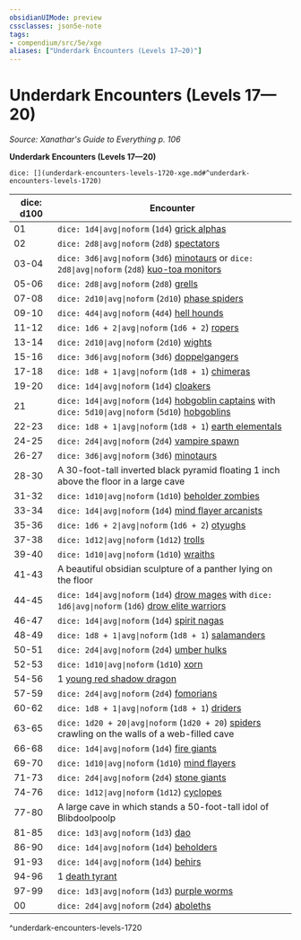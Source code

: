 ```yaml
---
obsidianUIMode: preview
cssclasses: json5e-note
tags:
- compendium/src/5e/xge
aliases: ["Underdark Encounters (Levels 17—20)"]
---
```

# Underdark Encounters (Levels 17—20)
*Source: Xanathar's Guide to Everything p. 106* 

**Underdark Encounters (Levels 17—20)**

`dice: [](underdark-encounters-levels-1720-xge.md#^underdark-encounters-levels-1720)`

| dice: d100 | Encounter |
|------------|-----------|
| 01 | `dice: 1d4\|avg\|noform` (`1d4`) [grick alphas](/3-Mechanics/CLI/bestiary/monstrosity/grick-alpha.md) |
| 02 | `dice: 2d8\|avg\|noform` (`2d8`) [spectators](/3-Mechanics/CLI/bestiary/aberration/spectator.md) |
| 03-04 | `dice: 3d6\|avg\|noform` (`3d6`) [minotaurs](/3-Mechanics/CLI/bestiary/monstrosity/minotaur.md) or `dice: 2d8\|avg\|noform` (`2d8`) [kuo-toa monitors](/3-Mechanics/CLI/bestiary/humanoid/kuo-toa-monitor.md) |
| 05-06 | `dice: 2d8\|avg\|noform` (`2d8`) [grells](/3-Mechanics/CLI/bestiary/aberration/grell.md) |
| 07-08 | `dice: 2d10\|avg\|noform` (`2d10`) [phase spiders](/3-Mechanics/CLI/bestiary/monstrosity/phase-spider.md) |
| 09-10 | `dice: 4d4\|avg\|noform` (`4d4`) [hell hounds](/3-Mechanics/CLI/bestiary/fiend/hell-hound.md) |
| 11-12 | `dice: 1d6 + 2\|avg\|noform` (`1d6 + 2`) [ropers](/3-Mechanics/CLI/bestiary/monstrosity/roper.md) |
| 13-14 | `dice: 2d10\|avg\|noform` (`2d10`) [wights](/3-Mechanics/CLI/bestiary/undead/wight.md) |
| 15-16 | `dice: 3d6\|avg\|noform` (`3d6`) [doppelgangers](/3-Mechanics/CLI/bestiary/monstrosity/doppelganger.md) |
| 17-18 | `dice: 1d8 + 1\|avg\|noform` (`1d8 + 1`) [chimeras](/3-Mechanics/CLI/bestiary/monstrosity/chimera.md) |
| 19-20 | `dice: 1d4\|avg\|noform` (`1d4`) [cloakers](/3-Mechanics/CLI/bestiary/aberration/cloaker.md) |
| 21 | `dice: 1d4\|avg\|noform` (`1d4`) [hobgoblin captains](/3-Mechanics/CLI/bestiary/humanoid/hobgoblin-captain.md) with `dice: 5d10\|avg\|noform` (`5d10`) [hobgoblins](/3-Mechanics/CLI/bestiary/humanoid/hobgoblin.md) |
| 22-23 | `dice: 1d8 + 1\|avg\|noform` (`1d8 + 1`) [earth elementals](/3-Mechanics/CLI/bestiary/elemental/earth-elemental.md) |
| 24-25 | `dice: 2d4\|avg\|noform` (`2d4`) [vampire spawn](/3-Mechanics/CLI/bestiary/undead/vampire-spawn.md) |
| 26-27 | `dice: 3d6\|avg\|noform` (`3d6`) [minotaurs](/3-Mechanics/CLI/bestiary/monstrosity/minotaur.md) |
| 28-30 | A 30-foot-tall inverted black pyramid floating 1 inch above the floor in a large cave |
| 31-32 | `dice: 1d10\|avg\|noform` (`1d10`) [beholder zombies](/3-Mechanics/CLI/bestiary/undead/beholder-zombie.md) |
| 33-34 | `dice: 1d4\|avg\|noform` (`1d4`) [mind flayer arcanists](/3-Mechanics/CLI/bestiary/aberration/mind-flayer-arcanist.md) |
| 35-36 | `dice: 1d6 + 2\|avg\|noform` (`1d6 + 2`) [otyughs](/3-Mechanics/CLI/bestiary/aberration/otyugh.md) |
| 37-38 | `dice: 1d12\|avg\|noform` (`1d12`) [trolls](/3-Mechanics/CLI/bestiary/giant/troll.md) |
| 39-40 | `dice: 1d10\|avg\|noform` (`1d10`) [wraiths](/3-Mechanics/CLI/bestiary/undead/wraith.md) |
| 41-43 | A beautiful obsidian sculpture of a panther lying on the floor |
| 44-45 | `dice: 1d4\|avg\|noform` (`1d4`) [drow mages](/3-Mechanics/CLI/bestiary/humanoid/drow-mage.md) with `dice: 1d6\|avg\|noform` (`1d6`) [drow elite warriors](/3-Mechanics/CLI/bestiary/humanoid/drow-elite-warrior.md) |
| 46-47 | `dice: 1d4\|avg\|noform` (`1d4`) [spirit nagas](/3-Mechanics/CLI/bestiary/monstrosity/spirit-naga.md) |
| 48-49 | `dice: 1d8 + 1\|avg\|noform` (`1d8 + 1`) [salamanders](/3-Mechanics/CLI/bestiary/elemental/salamander.md) |
| 50-51 | `dice: 2d4\|avg\|noform` (`2d4`) [umber hulks](/3-Mechanics/CLI/bestiary/monstrosity/umber-hulk.md) |
| 52-53 | `dice: 1d10\|avg\|noform` (`1d10`) [xorn](/3-Mechanics/CLI/bestiary/elemental/xorn.md) |
| 54-56 | 1 [young red shadow dragon](/3-Mechanics/CLI/bestiary/dragon/young-red-shadow-dragon.md) |
| 57-59 | `dice: 2d4\|avg\|noform` (`2d4`) [fomorians](/3-Mechanics/CLI/bestiary/giant/fomorian.md) |
| 60-62 | `dice: 1d8 + 1\|avg\|noform` (`1d8 + 1`) [driders](/3-Mechanics/CLI/bestiary/monstrosity/drider.md) |
| 63-65 | `dice: 1d20 + 20\|avg\|noform` (`1d20 + 20`) [spiders](/3-Mechanics/CLI/bestiary/beast/spider.md) crawling on the walls of a web-filled cave |
| 66-68 | `dice: 1d4\|avg\|noform` (`1d4`) [fire giants](/3-Mechanics/CLI/bestiary/giant/fire-giant.md) |
| 69-70 | `dice: 1d10\|avg\|noform` (`1d10`) [mind flayers](/3-Mechanics/CLI/bestiary/aberration/mind-flayer.md) |
| 71-73 | `dice: 2d4\|avg\|noform` (`2d4`) [stone giants](/3-Mechanics/CLI/bestiary/giant/stone-giant.md) |
| 74-76 | `dice: 1d12\|avg\|noform` (`1d12`) [cyclopes](/3-Mechanics/CLI/bestiary/giant/cyclops.md) |
| 77-80 | A large cave in which stands a 50-foot-tall idol of Blibdoolpoolp |
| 81-85 | `dice: 1d3\|avg\|noform` (`1d3`) [dao](/3-Mechanics/CLI/bestiary/elemental/dao.md) |
| 86-90 | `dice: 1d4\|avg\|noform` (`1d4`) [beholders](/3-Mechanics/CLI/bestiary/aberration/beholder.md) |
| 91-93 | `dice: 1d4\|avg\|noform` (`1d4`) [behirs](/3-Mechanics/CLI/bestiary/monstrosity/behir.md) |
| 94-96 | 1 [death tyrant](/3-Mechanics/CLI/bestiary/undead/death-tyrant.md) |
| 97-99 | `dice: 1d3\|avg\|noform` (`1d3`) [purple worms](/3-Mechanics/CLI/bestiary/monstrosity/purple-worm.md) |
| 00 | `dice: 2d4\|avg\|noform` (`2d4`) [aboleths](/3-Mechanics/CLI/bestiary/aberration/aboleth.md) |
^underdark-encounters-levels-1720